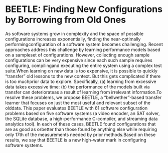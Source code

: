 # BEETLE: Finding New Configurations by Borrowing from Old Ones
As software systems grow in complexity and the space of possible configurations increases exponentially, finding the near-optimally performingconfiguration of a software system becomes challenging. Recent approaches address this challenge by learning performance models based on a sampleset of configurations. However, collecting enough sample configurations can be very expensive since each such sample requires configuring, compilingand executing the entire system using a complex test suite.When learning on new data is too expensive, it is possible to quickly “transfer” old lessons to the new context. But this gets complicated if there is too muchprior data to explore. Specifically, (a) learning from excessive data takes excessive time: (b) the performance of the models built via transfer can deteriorateas a result of learning from irrelevant information.To resolve these problems, we propose BEETLE, a “bellwether”-based transfer learner that focuses on just the most useful and relevant subset of the olddata. This paper evaluates BEETLE with 61 software configuration problems based on five software systems (a video encoder, an SAT solver, the SQLite database, a high-performance C-compiler, and streaming data analytics tool). In each of these cases, BEETLE found configurations that are as good as orbetter than those found by anything else while requiring only 17th of the measurements needed by prior methods.Based on these results, we say that BEETLE is a new high-water mark in configuring software systems.
